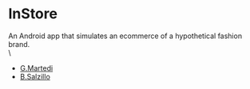 # InStore
An Android app that simulates an ecommerce of a hypothetical fashion brand.
\
\
- [G.Martedi](https://github.com/gae-m)
- [B.Salzillo](https://github.com/bise97)
